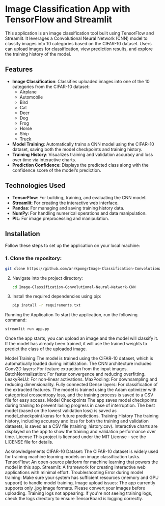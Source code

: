 # Image Classification App with TensorFlow and Streamlit

This application is an image classification tool built using TensorFlow and Streamlit. It leverages a Convolutional Neural Network (CNN) model to classify images into 10 categories based on the CIFAR-10 dataset. Users can upload images for classification, view prediction results, and explore the training history of the model.

## Features
- **Image Classification**: Classifies uploaded images into one of the 10 categories from the CIFAR-10 dataset: 
  - Airplane
  - Automobile
  - Bird
  - Cat
  - Deer
  - Dog
  - Frog
  - Horse
  - Ship
  - Truck
- **Model Training**: Automatically trains a CNN model using the CIFAR-10 dataset, saving both the model checkpoints and training history.
- **Training History**: Visualizes training and validation accuracy and loss over time via interactive charts.
- **Prediction Confidence**: Displays the predicted class along with the confidence score of the model's prediction.

## Technologies Used
- **TensorFlow**: For building, training, and evaluating the CNN model.
- **Streamlit**: For creating the interactive web interface.
- **Pandas**: For managing and saving training history data.
- **NumPy**: For handling numerical operations and data manipulation.
- **PIL**: For image preprocessing and manipulation.

## Installation

Follow these steps to set up the application on your local machine:

### 1. Clone the repository:
   ```bash
   git clone https://github.com/arrkpong/Image-Classification-Convolutional-Neural-Network-CNN.git
   ```
2. Navigate into the project directory:
   ```bash
   cd Image-Classification-Convolutional-Neural-Network-CNN
   ```
3. Install the required dependencies using pip:
   ```bash
   pip install -r requirements.txt
   ```
Running the Application
To start the application, run the following command:
   ```bash
   streamlit run app.py
   ```
Once the app starts, you can upload an image and the model will classify it. If the model has already been trained, it will use the trained weights to predict the class of the uploaded image.

Model Training
The model is trained using the CIFAR-10 dataset, which is automatically loaded during initialization.
The CNN architecture includes:
Conv2D layers: For feature extraction from the input images.
BatchNormalization: For faster convergence and reducing overfitting.
LeakyReLU: For non-linear activations.
MaxPooling: For downsampling and reducing dimensionality.
Fully connected Dense layers: For classification of the extracted features.
The model is trained using the Adam optimizer with categorical crossentropy loss, and the training process is saved to a CSV file for easy access.
Model Checkpoints
The app saves model checkpoints during training to prevent losing progress in case of interruption.
The best model (based on the lowest validation loss) is saved as model_checkpoint.keras for future predictions.
Training History
The training history, including accuracy and loss for both the training and validation datasets, is saved as a CSV file (training_history.csv).
Interactive charts are displayed on the app to show the training and validation performance over time.
License
This project is licensed under the MIT License - see the LICENSE file for details.

Acknowledgements
CIFAR-10 Dataset: The CIFAR-10 dataset is widely used for training machine learning models on image classification tasks.
TensorFlow: An open-source platform for machine learning that powers the model in this app.
Streamlit: A framework for creating interactive web applications with minimal effort.
Troubleshooting
Error during model training: Make sure your system has sufficient resources (memory and GPU support) to handle model training.
Image upload issues: The app currently supports only .jpg image formats. Please convert your images before uploading.
Training logs not appearing: If you're not seeing training logs, check the logs directory to ensure TensorBoard is logging correctly.
